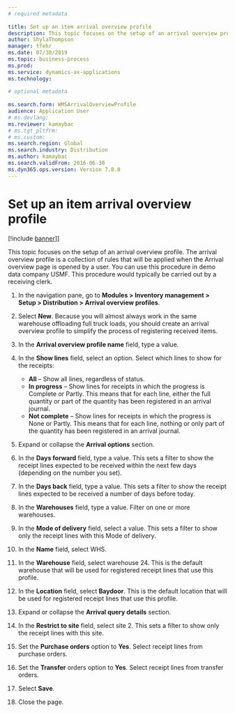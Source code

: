 ```yaml
--- 
# required metadata 
 
title: Set up an item arrival overview profile
description: This topic focuses on the setup of an arrival overview profile. 
author: ShylaThompson
manager: tfehr 
ms.date: 07/30/2019
ms.topic: business-process 
ms.prod:  
ms.service: dynamics-ax-applications 
ms.technology:  
 
# optional metadata 
 
ms.search.form: WMSArrivalOverviewProfile   
audience: Application User 
# ms.devlang:  
ms.reviewer: kamaybac
# ms.tgt_pltfrm:  
# ms.custom:  
ms.search.region: Global
ms.search.industry: Distribution
ms.author: kamaybac
ms.search.validFrom: 2016-06-30 
ms.dyn365.ops.version: Version 7.0.0 
---
```

# Set up an item arrival overview profile

[!include [banner](../../includes/banner.md)]]

This topic focuses on the setup of an arrival overview profile. The arrival overview profile is a collection of rules that will be applied when the Arrival overview page is opened by a user. You can use this procedure in demo data company USMF. This procedure would typically be carried out by a receiving clerk.

1. In the navigation pane, go to **Modules > Inventory management > Setup > Distribution > Arrival overview profiles**.
2. Select **New**. Because you will almost always work in the same warehouse offloading full truck loads, you should create an arrival overview profile to simplify the process of registering received items.  
3. In the **Arrival overview profile name** field, type a value.
4. In the **Show lines** field, select an option. Select which lines to show for the receipts:  

    - **All** – Show all lines, regardless of status.   
    - **In progress** – Show lines for receipts in which the progress is Complete or Partly. This means that for each line, either the full quantity or part of the quantity has been registered in an arrival journal.   
    - **Not complete** – Show lines for receipts in which the progress is None or Partly. This means that for each line, nothing or only part of the quantity has been registered in an arrival journal.  

5. Expand or collapse the **Arrival options** section.
6. In the **Days forward** field, type a value. This sets a filter to show the receipt lines expected to be received within the next few days (depending on the number you set).  
7. In the **Days back** field, type a value. This sets a filter to show the receipt lines expected to be received a number of days before today.  
8. In the **Warehouses** field, type a value. Filter on one or more warehouses.  
9. In the **Mode of delivery** field, select a value. This sets a filter to show only the receipt lines with this Mode of delivery.  
10. In the **Name** field, select WHS.
11. In the **Warehouse** field, select warehouse 24. This is the default warehouse that will be used for registered receipt lines that use this profile.  
12. In the **Location** field, select **Baydoor**. This is the default location that will be used for registered receipt lines that use this profile.  
13. Expand or collapse the **Arrival query details** section.
14. In the **Restrict to site** field, select site 2. This sets a filter to show only the receipt lines with this site.  
15. Set the **Purchase orders** option to **Yes**. Select receipt lines from purchase orders.  
16. Set the **Transfer** orders option to **Yes**. Select receipt lines from transfer orders.  
17. Select **Save**.
18. Close the page.

